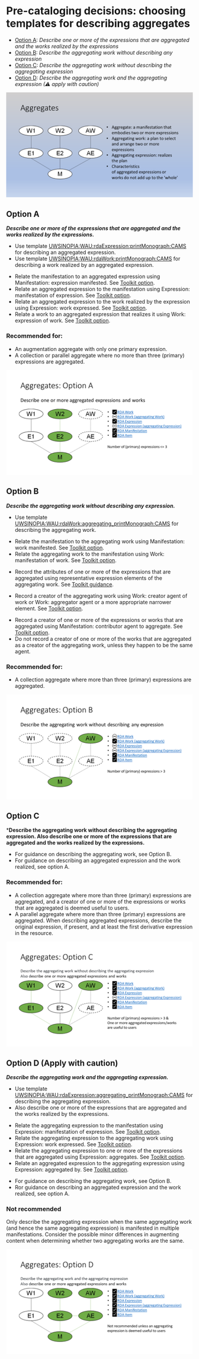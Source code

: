# Pre-cataloging decisions: choosing templates for describing aggregates

- [Option A](#option-a): *Describe one or more of the expressions that are aggregated and the works realized by the expressions*
- [Option B](#option-b): *Describe the aggregating work without describing any expression*
- [Option C](#option-c): *Describe the aggregating work without describing the aggregating expression*
- [Option D](#option-d-apply-with-caution): *Describe the aggregating work and the aggregating expression (&#x26a0; apply with caution)*

![A representation of aggregating and aggregated works](../images/overview.PNG)

## Option A 
***Describe one or more of the expressions that are aggregated and the works realized by the expressions.***
- Use template [UWSINOPIA:WAU:rdaExpression:printMonograph:CAMS](https://uwlib-cams.github.io/sinopia_maps/html/UWSINOPIA_WAU_rdaExpression_printMonograph_CAMS.html) for describing an aggregated expression. 
- Use template [UWSINOPIA:WAU:rdaWork:printMonograph:CAMS](https://uwlib-cams.github.io/sinopia_maps/html/UWSINOPIA_WAU_rdaWork_printMonograph_CAMS.html) for describing a work realized by an aggregated expression. 
+ Relate the manifestation to an aggregated expression using Manifestation: expression manifested. See [Toolkit option](https://access.rdatoolkit.org/en-US_ala-cf0b18a4-5a55-3358-94b0-2d4fb5449314/div_txc_vr1_ffb). 
+ Relate an aggregated expression to the manifestation using Expression: manifestation of expression. See [Toolkit option](https://access.rdatoolkit.org/en-US_ala-f2747cbc-74d2-3131-a94b-e30effad9d09/div_wb5_l2h_lhb). 
+ Relate an aggregated expression to the work realized by the expression using Expression: work expressed. See [Toolkit option](https://access.rdatoolkit.org/en-US_ala-f2747cbc-74d2-3131-a94b-e30effad9d09/div_tdm_wdh_lhb). 
+ Relate a work to an aggregated expression that realizes it using Work: expression of work. See [Toolkit option](https://access.rdatoolkit.org/en-US_ala-4d4d3f5b-8d94-3ee5-89d8-241a98366db4/div_msj_sfh_lhb). 
### Recommended for: 
- An augmentation aggregate with only one primary expression. 
- A collection or parallel aggregate where no more than three (primary) expressions are aggregated. 

![A representation of an aggregated work and expression, and an aggregate manifestation](../images/option_a.PNG)

## Option B 
***Describe the aggregating work without describing any expression.***
- Use template [UWSINOPIA:WAU:rdaWork:aggregating_printMonograph:CAMS](https://uwlib-cams.github.io/sinopia_maps/html/UWSINOPIA_WAU_rdaWork_aggregating_printMonograph_CAMS.html) for describing the aggregating work. 
+ Relate the manifestation to the aggregating work using Manifestation: work manifested. See [Toolkit option](https://access.rdatoolkit.org/en-US_ala-cf0b18a4-5a55-3358-94b0-2d4fb5449314/div_gml_qm4_j3b).
+ Relate the aggregating work to the manifestation using Work: manifestation of work. See [Toolkit option](https://access.rdatoolkit.org/en-US_ala-4d4d3f5b-8d94-3ee5-89d8-241a98366db4/div_vfh_zfh_lhb).
- Record the attributes of one or more of the expressions that are aggregated using representative expression elements of the aggregating work. See [Toolkit guidance](https://access.rdatoolkit.org/en-US_ala-4d4d3f5b-8d94-3ee5-89d8-241a98366db4/div_dv4_rvn_2fb). 
<!-- - Collocate aggregating works that belong in the same work group using Work: authorized access point for work group or Work: identifier for work group. See [Toolkit guidance](https://access.rdatoolkit.org/en-US_ala-4d4d3f5b-8d94-3ee5-89d8-241a98366db4/section_y4p_p24_2fb). -->
+ Record a creator of the aggregating work using Work: creator agent of work or Work: aggregator agent or a more appropriate narrower element. See [Toolkit option](https://access.rdatoolkit.org/en-US_ala-4d4d3f5b-8d94-3ee5-89d8-241a98366db4/div_dv4_rvn_2fb). 
- Record a creator of one or more of the expressions or works that are aggregated using Manifestation: contributor agent to aggregate. See [Toolkit option](https://access.rdatoolkit.org/en-US_ala-cf0b18a4-5a55-3358-94b0-2d4fb5449314/div_pd1_wr1_ffb). 
- Do not record a creator of one or more of the works that are aggregated as a creator of the aggregating work, unless they happen to be the same agent. 
### Recommended for: 
- A collection aggregate where more than three (primary) expressions are aggregated. 

![A representation of the relationship between an aggregating work and an aggretate manifestation](../images/option_b.PNG)

## Option C 
***Describe the aggregating work without describing the aggregating expression. Also describe one or more of the expressions that are aggregated and the works realized by the expressions.**
- For guidance on describing the aggregating work, see Option B. 
- For guidance on describing an aggregated expression and the work realized, see option A. 
### Recommended for: 
- A collection aggregate where more than three (primary) expressions are aggregated, and a creator of one or more of the expressions or works that are aggregated is deemed useful to users. 
- A parallel aggregate where more than three (primary) expressions are aggregated. When describing aggregated expressions, describe the original expression, if present, and at least the first derivative expression in the resource. 

![A representation of relationships between an aggregating work and one or more aggregated works and expressions](../images/option_c.PNG)

## Option D (Apply with caution) 
***Describe the aggregating work and the aggregating expression.***
- Use template [UWSINOPIA:WAU:rdaExpression:aggregating_printMonograph:CAMS](https://uwlib-cams.github.io/sinopia_maps/html/UWSINOPIA_WAU_rdaExpression_aggregating_printMonograph_CAMS.html) for describing the aggregating expression. 
- Also describe one or more of the expressions that are aggregated and the works realized by the expressions. 
+ Relate the aggregating expression to the manifestation using Expression: manifestation of expression. See [Toolkit option](https://access.rdatoolkit.org/en-US_ala-f2747cbc-74d2-3131-a94b-e30effad9d09/div_wb5_l2h_lhb). 
+ Relate the aggregating expression to the aggregating work using Expression: work expressed. See [Toolkit option](https://access.rdatoolkit.org/en-US_ala-f2747cbc-74d2-3131-a94b-e30effad9d09/div_tdm_wdh_lhb). 
+ Relate the aggregating expression to one or more of the expressions that are aggregated using Expression: aggregates. See [Toolkit option](https://access.rdatoolkit.org/en-US_ala-f2747cbc-74d2-3131-a94b-e30effad9d09/div_uwg_5tt_2fb). 
+ Relate an aggregated expression to the aggregating expression using Expression: aggregated by. See [Toolkit option](https://access.rdatoolkit.org/en-US_ala-f2747cbc-74d2-3131-a94b-e30effad9d09/div_q5k_5vt_2fb).
- For guidance on describing the aggregating work, see Option B. 
- Ror guidance on describing an aggregated expression and the work realized, see option A. 
### Not recommended
Only describe the aggregating expression when the same aggregating work (and hence the same aggregating expression) is manifested in multiple manifestations. Consider the possible minor differences in augmenting content when determining whether two aggregating works are the same. 

![A representation of an aggregating work and expression, an aggregated work and expression, and an aggregate manifestation](../images/option_d.PNG)
